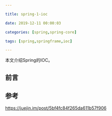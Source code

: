 ```yaml
---

title: spring-1-ioc

date: 2019-12-11 00:00:03

categories: [spring,spring-core]

tags: [spring,springframe,ioc]

---
```


本文介绍Spring的IOC。

<!--more-->

## 前言



## 参考

https://juejin.im/post/5bf4fc84f265da611b57f906

